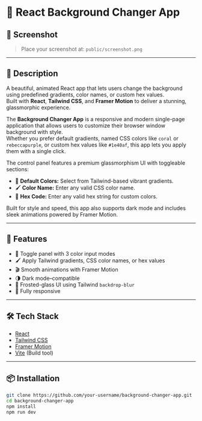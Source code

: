 # 🎨 React Background Changer App

## 📸 Screenshot

> Place your screenshot at: `public/screenshot.png`
---

## 📝 Description
A beautiful, animated React app that lets users change the background using predefined gradients, color names, or custom hex values.  
Built with **React**, **Tailwind CSS**, and **Framer Motion** to deliver a stunning, glassmorphic experience.

The **Background Changer App** is a responsive and modern single-page application that allows users to customize their browser window background with style.  
Whether you prefer default gradients, named CSS colors like `coral` or `rebeccapurple`, or custom hex values like `#1e40af`, this app lets you apply them with a single click.

The control panel features a premium glassmorphism UI with toggleable sections:
- 🌈 **Default Colors:** Select from Tailwind-based vibrant gradients.
- 🖌 **Color Name:** Enter any valid CSS color name.
- 🔳 **Hex Code:** Enter any valid hex string for custom colors.

Built for style and speed, this app also supports dark mode and includes sleek animations powered by Framer Motion.

---

## 🚀 Features

- 🔘 Toggle panel with 3 color input modes
- 🖌️ Apply Tailwind gradients, CSS color names, or hex values
- 🎬 Smooth animations with Framer Motion
- 🌗 Dark mode–compatible
- 🧊 Frosted-glass UI using Tailwind `backdrop-blur`
- 📱 Fully responsive

---

## 🛠 Tech Stack

- [React](https://reactjs.org/)
- [Tailwind CSS](https://tailwindcss.com/)
- [Framer Motion](https://www.framer.com/motion/)
- [Vite](https://vitejs.dev/) (Build tool)

---

## 📦 Installation

```bash
git clone https://github.com/your-username/background-changer-app.git
cd background-changer-app
npm install
npm run dev

